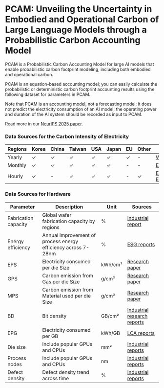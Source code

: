 # PCAM: Unveiling the Uncertainty in Embodied and Operational Carbon of Large Language Models through a Probabilistic Carbon Accounting Model

PCAM is a Probabilistic Carbon Accounting Model for large AI models that enable probabilistic carbon footprint modeling, including both embodied and operational carbon. 

PCAM is an equation-based accounting model; you can easily calculate the probabilistic or deterministic carbon footprint accounting results using the following dataset for parameters in PCAM.

Note that PCAM is an accounting model, not a forecasting model; it does not predict the electricity consumption of an AI model; the operating power and duration of the AI system should be recorded as input to PCAM.

Read more in our [NeurIPS 2025 paper](https://openreview.net/pdf?id=9QyNYxKeKr). 


### Data Sources for the Carbon Intensity of Electricity
| Regions | Korea | China | Taiwan | USA | Japan | EU | Other | Source |
|---------|-------|-------|--------|-----|-------|----|-------|--------|
| Yearly  | ✓     | ✓     | ✓      | ✓   | ✓     | ✓  | -     | [World in Data](https://ourworldindata.org/grapher/carbon-intensity-electricity?tab=chart) |
| Monthly | ✓     | ✓     | ✓      | ✓   | ✓     | -  | -     | [EMBIR](https://ember-climate.org/countries-and-regions/)  |
| Hourly  | ✓     | -     | ✓      | ✓   | ✓     | -  | ✓     | [ENTSOE](https://transparency.entsoe.eu/dashboard/show?loggedUserIsPrivileged=false) , [ElectricityMaps](https://app.electricitymaps.com/map)  |

### Data Sources for Hardware

| Parameter | Description | Unit | Sources |
|-----------|-------------|------|---------|
| Fabrication capacity | Global wafer fabrication capacity by regions | % | [Industrial report](https://www.semiconductors.org/wp-content/uploads/2024/05/Report_Emerging-Resilience-in-the-Semiconductor-Supply-Chain.pdf)|
| Energy efficiency | Annual improvement of process energy efficiency across 7-28nm | % | [ESG reports](https://esg.tsmc.com/en-US/resources/ESG-data-hub?tab=reportbuilder)  |
| EPS | Electricity consumed per die Size | kWh/cm² | [Research paper](https://dl.acm.org/doi/10.1145/3632775.3661939)  |
| GPS | Carbon emission from Gas per die Size | g/cm² | [Research paper](https://dl.acm.org/doi/10.1145/3632775.3661939) |
| MPS | Carbon emission from Material used per die Size | g/cm² |  [Research paper](https://dl.acm.org/doi/10.1145/3632775.3661939) |
| BD | Bit density | GB/cm² | [Industrial research reports](https://www.flashmemorysummit.com/English/Collaterals/Proceedings/2017/20170808_FR12_Choe.pdf)  |
| EPG | Electricity consumed per GB | kWh/GB | [LCA reports](https://www.seagate.com/gb/en/esg/planet/product-sustainability/)   |
| Die size | Include popular GPUs and CPUs | mm² | [Industrial reports](https://www.techpowerup.com/gpu-specs/)  |
| Process nodes | Include popular GPUs and CPUs | nm | [Industrial reports](https://www.techpowerup.com/gpu-specs/) |
| Defect density | Defect density trend across time | % | [Industrial reports](https://www.anandtech.com/show/16028)  |
